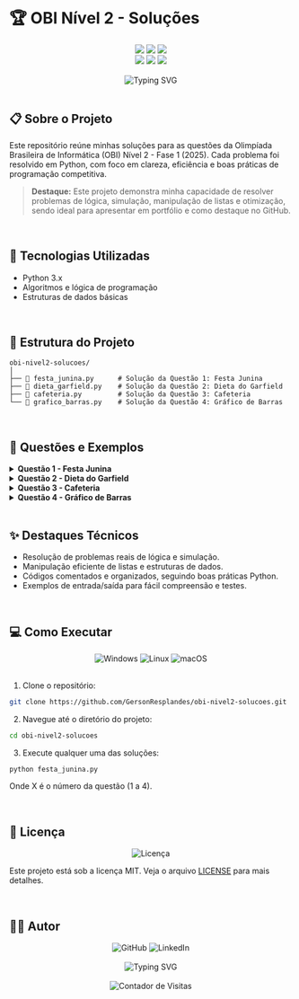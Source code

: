 # 🏆 OBI Nível 2 - Soluções

<div align="center">
  <img src="https://img.shields.io/badge/Python-3.x-3776AB?style=for-the-badge&logo=python&logoColor=white"/>
  <img src="https://img.shields.io/badge/OBI-Nível%202-2EA44F?style=for-the-badge&logo=codeforces&logoColor=white"/>
  <img src="https://img.shields.io/badge/Status-Concluído-00C853?style=for-the-badge&logo=check-circle&logoColor=white"/>
  
  <br>
  <img src="https://img.shields.io/badge/Algoritmos-FF6B6B?style=for-the-badge&logo=code&logoColor=white"/>
  <img src="https://img.shields.io/badge/Lógica-4A90E2?style=for-the-badge&logo=braintree&logoColor=white"/>
  <img src="https://img.shields.io/badge/Competição-FFD700?style=for-the-badge&logo=trophy&logoColor=white"/>
</div>

<br>

<div align="center">
  <img src="https://readme-typing-svg.herokuapp.com?font=Fira+Code&weight=500&size=32&pause=1000&color=2EA44F&center=true&vCenter=true&random=false&width=800&height=60&lines=Olimpíada+Brasileira+de+Informática+-+Soluções+Nível+2" alt="Typing SVG" />
</div>

<br>

## 📋 Sobre o Projeto

Este repositório reúne minhas soluções para as questões da Olimpíada Brasileira de Informática (OBI) Nível 2 - Fase 1 (2025). Cada problema foi resolvido em Python, com foco em clareza, eficiência e boas práticas de programação competitiva.

> **Destaque:** Este projeto demonstra minha capacidade de resolver problemas de lógica, simulação, manipulação de listas e otimização, sendo ideal para apresentar em portfólio e como destaque no GitHub.

<br>

## 🚀 Tecnologias Utilizadas

- Python 3.x
- Algoritmos e lógica de programação
- Estruturas de dados básicas

<br>

## 📁 Estrutura do Projeto

```
obi-nivel2-solucoes/
│
├── 📄 festa_junina.py      # Solução da Questão 1: Festa Junina
├── 📄 dieta_garfield.py    # Solução da Questão 2: Dieta do Garfield
├── 📄 cafeteria.py         # Solução da Questão 3: Cafeteria
└── 📄 grafico_barras.py    # Solução da Questão 4: Gráfico de Barras
```

<br>

## 🎯 Questões e Exemplos

<details>
<summary><b>Questão 1 - Festa Junina</b></summary>

- **Descrição:** Calcule a menor distância total que Luísa precisa percorrer para visitar o supermercado e a lojinha, em qualquer ordem, e retornar à escola.
- **Dificuldade:** ⭐⭐
- **Complexidade:** O(1)
- **Solução:** [`festa_junina.py`](festa_junina.py)

**Exemplo de entrada:**

```
10
5
13
```

**Exemplo de saída:**

```
16
```

</details>

<details>
<summary><b>Questão 2 - Dieta do Garfield</b></summary>

- **Descrição:** Calcule quantas calorias Garfield ainda pode consumir sem ultrapassar o limite diário, dado o histórico de refeições.
- **Dificuldade:** ⭐⭐⭐
- **Complexidade:** O(N)
- **Solução:** [`dieta_garfield.py`](dieta_garfield.py)

**Exemplo de entrada:**

```
3 2000
65 15 20
40 20 25
50 10 35
```

**Exemplo de saída:**

```
655
```

</details>

<details>
<summary><b>Questão 3 - Cafeteria</b></summary>

- **Descrição:** Verifique se é possível preparar uma bebida com a quantidade de leite desejada, dado o volume da xícara e doses de café.
- **Dificuldade:** ⭐⭐⭐
- **Complexidade:** O(C/D)
- **Solução:** [`cafeteria.py`](cafeteria.py)

**Exemplo de entrada:**

```
130
150
200
30
```

**Exemplo de saída:**

```
S
```

</details>

<details>
<summary><b>Questão 4 - Gráfico de Barras</b></summary>

- **Descrição:** Gere um gráfico de barras em texto a partir da popularidade de brinquedos.
- **Dificuldade:** ⭐⭐⭐⭐
- **Complexidade:** O(N\*H)
- **Solução:** [`grafico_barras.py`](grafico_barras.py)

**Exemplo de entrada:**

```
4
4 2 5 3
```

**Exemplo de saída:**

```
0 0 1 0
1 0 1 0
1 0 1 1
1 1 1 1
1 1 1 1
```

</details>

<br>

## ✨ Destaques Técnicos

- Resolução de problemas reais de lógica e simulação.
- Manipulação eficiente de listas e estruturas de dados.
- Códigos comentados e organizados, seguindo boas práticas Python.
- Exemplos de entrada/saída para fácil compreensão e testes.

<br>

## 💻 Como Executar

<div align="center">
  <img src="https://img.shields.io/badge/Windows-0078D6?style=for-the-badge&logo=windows&logoColor=white" alt="Windows"/>
  <img src="https://img.shields.io/badge/Linux-FCC624?style=for-the-badge&logo=linux&logoColor=black" alt="Linux"/>
  <img src="https://img.shields.io/badge/macOS-000000?style=for-the-badge&logo=apple&logoColor=white" alt="macOS"/>
</div>

<br>

1. Clone o repositório:

```bash
git clone https://github.com/GersonResplandes/obi-nivel2-solucoes.git
```

2. Navegue até o diretório do projeto:

```bash
cd obi-nivel2-solucoes
```

3. Execute qualquer uma das soluções:

```bash
python festa_junina.py
```

Onde X é o número da questão (1 a 4).

<br>

## 📄 Licença

<div align="center">
  <img src="https://img.shields.io/badge/Licença-MIT-yellow?style=for-the-badge&logo=license&logoColor=white" alt="Licença"/>
</div>

Este projeto está sob a licença MIT. Veja o arquivo [LICENSE](LICENSE) para mais detalhes.

<br>

## 👨‍💻 Autor

<div align="center">
  <img src="https://img.shields.io/badge/GitHub-GersonResplandes-181717?style=for-the-badge&logo=github&logoColor=white" alt="GitHub"/>
  <img src="https://img.shields.io/badge/LinkedIn-GersonResplandes-0077B5?style=for-the-badge&logo=linkedin&logoColor=white" alt="LinkedIn"/>
</div>

<br>

<div align="center">
  <img src="https://readme-typing-svg.herokuapp.com?font=Fira+Code&weight=500&size=20&pause=1000&color=2EA44F&center=true&vCenter=true&random=false&width=600&height=50&lines=Desenvolvido+por+GersonResplandes" alt="Typing SVG" />
</div>

<br>

<div align="center">
  <img src="https://profile-counter.glitch.me/obi-nivel2-solucoes/count.svg" alt="Contador de Visitas"/>
</div>
